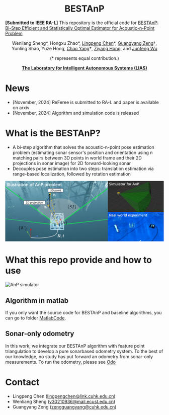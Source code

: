 <div align="center">

# BESTAnP

</div>

**[Submitted to IEEE RA-L]** This repository is the official code for [BESTAnP: Bi-Step Efficient and Statistically Optimal Estimator for Acoustic-n-Point Problem](https://arxiv.org/abs/2411.17521)

<div align="center">

Wenliang Sheng*, Hongxu Zhao*, [Lingpeng Chen](https://scholar.google.com/citations?user=8jlmwvoAAAAJ&hl=en)*, [Guangyang Zeng](https://guangyangzeng.github.io/)†, Yunling Shao, Yuze Hong, [Chao Yang](https://chaoyang2013.github.io/)†, [Ziyang Hong](https://scholar.google.com/citations?user=IUi8EjkAAAAJ&hl=en), and [Junfeng Wu](https://lias-cuhksz.github.io/group/junfeng-wu)

(* represents equal contribution.)

[**The Laboratory for Intelligent Autonomous Systems (LIAS)**](https://lias-cuhksz.github.io/)

</div>

# **News**

- [November, 2024] ReFeree is submitted to RA-L and paper is available on arxiv
- [November, 2024] Algorithm and simulation code is released

# **What is the BESTAnP?**

- A bi-step algorithm that solves the acoustic-n-point pose estimation problem (estimating sonar sensor's position and orientation using n matching pairs between 3D points in world frame and their 2D projections in sonar image) for 2D forward-looking sonar
- Decouples pose estimation into two steps: translation estimation via range-based localization, followed by rotation estimation

![BESTAnP Illustration](./fig/illustration.png)

# What this repo provide and how to use

![AnP simulator](./fig/gif.gif)

## Algorithm in matlab

If you only want the source code for BESTAnP and baseline algorithms, you can go to folder [MatlabCode](https://github.com/LIAS-CUHKSZ/BESTAnP/blob/main/MatabCode/README.md).

## Sonar-only odometry

In this work, we integrate our BESTAnP algorithm with feature point triangulation to develop a pure sonarbased odometry system. To the best of our knowledge, no study has put forward an odometry from sonar-only measurements. To run the odometry, please see [Odo](https://github.com/LIAS-CUHKSZ/BESTAnP/blob/main/Odometry.md)


# **Contact**

- Lingpeng Chen (lingpengchen@link.cuhk.edu.cn)
- Wenliang Sheng (y30210936@mail.ecust.edu.cn)
- Guangyang Zeng (zengguangyang@cuhk.edu.cn)
